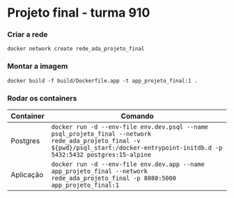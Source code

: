 # Projeto final - turma 910

### Criar a rede

`docker network create rede_ada_projeto_final`

### Montar a imagem

`docker build -f build/Dockerfile.app -t app_projeto_final:1 .` 

### Rodar os containers

| Container | Comando | 
| --- | --- | 
| Postgres | `docker run -d --env-file env.dev.psql --name psql_projeto_final --network rede_ada_projeto_final -v ${pwd}/psql_start:/docker-entrypoint-initdb.d -p 5432:5432 postgres:15-alpine` | 
| Aplicação | `docker run -d --env-file env.dev.app --name app_projeto_final --network rede_ada_projeto_final -p 8080:5000 app_projeto_final:1` |